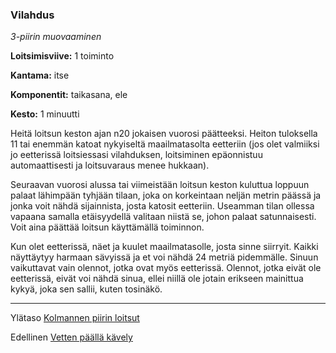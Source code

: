 ### Vilahdus

*3-piirin muovaaminen* 

**Loitsimisviive:** 1 toiminto

**Kantama:** itse

**Komponentit:** taikasana, ele

**Kesto:** 1 minuutti

Heitä loitsun keston ajan n20 jokaisen vuorosi päätteeksi. Heiton tuloksella 11 tai enemmän katoat nykyiseltä maailmatasolta eetteriin (jos olet valmiiksi jo eetterissä loitsiessasi vilahduksen, loitsiminen epäonnistuu automaattisesti ja loitsuvaraus menee hukkaan).

Seuraavan vuorosi alussa tai viimeistään loitsun keston kuluttua loppuun palaat lähimpään tyhjään tilaan, joka on korkeintaan neljän metrin päässä ja jonka voit nähdä sijainnista, josta katosit eetteriin. Useamman tilan ollessa vapaana samalla etäisyydellä valitaan niistä se, johon palaat satunnaisesti. Voit aina päättää loitsun käyttämällä toiminnon.
 
Kun olet eetterissä, näet ja kuulet maailmatasolle, josta sinne siirryit. Kaikki näyttäytyy harmaan sävyissä ja et voi nähdä 24 metriä pidemmälle. Sinuun vaikuttavat vain olennot, jotka ovat myös eetterissä. Olennot, jotka eivät ole eetterissä, eivät voi nähdä sinua, ellei niillä ole jotain erikseen mainittua kykyä, joka sen sallii, kuten tosinäkö.

----

Ylätaso [Kolmannen piirin loitsut](3_piirin_loitsut)

Edellinen [Vetten päällä kävely](Vetten_päällä_kävely)

